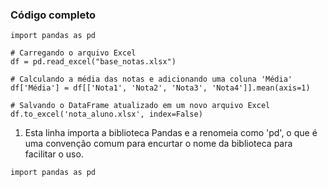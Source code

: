 
### Código completo 
```
import pandas as pd

# Carregando o arquivo Excel
df = pd.read_excel("base_notas.xlsx")

# Calculando a média das notas e adicionando uma coluna 'Média'
df['Média'] = df[['Nota1', 'Nota2', 'Nota3', 'Nota4']].mean(axis=1)

# Salvando o DataFrame atualizado em um novo arquivo Excel
df.to_excel('nota_aluno.xlsx', index=False)

```


1. Esta linha importa a biblioteca Pandas e a renomeia como 'pd',
o que é uma convenção comum para encurtar o nome da biblioteca para facilitar o uso.
```
import pandas as pd
```

